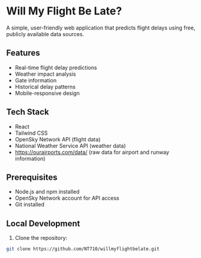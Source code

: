 # Will My Flight Be Late?
A simple, user-friendly web application that predicts flight delays using free, publicly available data sources.

## Features
- Real-time flight delay predictions
- Weather impact analysis
- Gate information
- Historical delay patterns
- Mobile-responsive design

## Tech Stack
- React
- Tailwind CSS
- OpenSky Network API (flight data)
- National Weather Service API (weather data)
- https://ourairports.com/data/ (raw data for airport and runway information)

## Prerequisites
- Node.js and npm installed
- OpenSky Network account for API access
- Git installed

## Local Development

1. Clone the repository:
```bash
git clone https://github.com/NT710/willmyflightbelate.git
